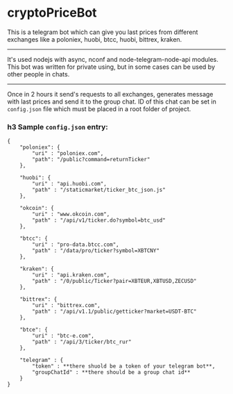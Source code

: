 # cryptoPriceBot

This is a telegram bot which can give you last prices from different exchanges like a poloniex, huobi, btcc, huobi, bittrex, kraken.
***
It's used nodejs with async, nconf and node-telegram-node-api modules.
This bot was written for private using, but in some cases can be used by other people in chats.
***
Once in 2 hours it send's requests to all exchanges, generates message with last prices and send it to the group chat. ID of this chat can be set in ```config.json``` file which must be placed in a root folder of project.
### h3 Sample ```config.json``` entry:
```
{
	"poloniex": {
		"uri" : "poloniex.com",
		"path": "/public?command=returnTicker"
	},

	"huobi": {
		"uri" : "api.huobi.com",
		"path" : "/staticmarket/ticker_btc_json.js"
	},

	"okcoin": {
		"uri" : "www.okcoin.com",
		"path" : "/api/v1/ticker.do?symbol=btc_usd"
	},

	"btcc": {
		"uri" : "pro-data.btcc.com",
		"path" : "/data/pro/ticker?symbol=XBTCNY"
	},

	"kraken": {
		"uri" : "api.kraken.com",
		"path" : "/0/public/Ticker?pair=XBTEUR,XBTUSD,ZECUSD"
	},

	"bittrex": {
		"uri" : "bittrex.com",
		"path" : "/api/v1.1/public/getticker?market=USDT-BTC"
	},

	"btce": {
		"uri" : "btc-e.com",
		"path" : "/api/3/ticker/btc_rur"
	},

	"telegram" : {
		"token" : **there shuold be a token of your telegram bot**,
		"groupChatId" : **there should be a group chat id**
	}
}
```